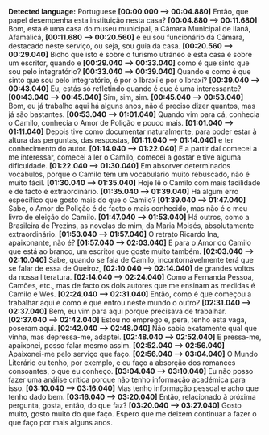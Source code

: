 **Detected language:** Portuguese
**[00:00.000 --> 00:04.880]**  Então, que papel desempenha esta instituição nesta casa?
**[00:04.880 --> 00:11.680]**  Bom, esta é uma casa do museu municipal, a Câmara Municipal de Ilaná, Afamalicá,
**[00:11.680 --> 00:20.560]**  e eu sou funcionário da Câmara, destacado neste serviço, ou seja, sou guia da casa.
**[00:20.560 --> 00:29.040]**  Bicho que isto é sobre o turismo utráneo e esta casa é sobre um escritor, quando e
**[00:29.040 --> 00:33.040]**  como é que sinto que sou pelo integratório?
**[00:33.040 --> 00:39.040]**  Quando e como é que sinto que sou pelo integratório, é por o Ibraxí e por o Ibraxí?
**[00:39.040 --> 00:43.040]**  Eu, estás só refletindo quando é que é uma interessante?
**[00:43.040 --> 00:45.040]**  Sim, sim, sim.
**[00:45.040 --> 00:53.040]** Bom, eu já trabalho aqui há alguns anos, não é preciso dizer quantos, mas já são bastantes.
**[00:53.040 --> 01:01.040]**  Quando vim para cá, conhecia o Camilo, conhecia o Amor de Polição e pouco mais.
**[01:01.040 --> 01:11.040]**  Depois tive como documentar naturalmente, para poder estar à altura das perguntas, das respostas,
**[01:11.040 --> 01:14.040]**  e ter conhecimento do autor.
**[01:14.040 --> 01:22.040]**  E a partir daí comecei a me interessar, comecei a ler o Camilo, comecei a gostar e tive alguma dificuldade.
**[01:22.040 --> 01:30.040]**  Em absorver determinados vocábulos, porque o Camilo tem um vocabulario muito rebuscado, não é muito fácil.
**[01:30.040 --> 01:35.040]**  Hoje lê o Camilo com mais facilidade e de facto é extraordinário.
**[01:35.040 --> 01:39.040]**  Há algum erro específico que gosto mais do que o Camilo?
**[01:39.040 --> 01:47.040]**  Sabe, o Amor de Polição é de facto o mais conhecido, mas não é o meu livro de eleição do Camilo.
**[01:47.040 --> 01:53.040]**  Há outros, como a Brasileira de Prezins, as novelas de mim, da Maria Moisés, absolutamente extraordinário.
**[01:53.040 --> 01:57.040]**  O retrato Ricardo Ina, apaixonante, não é?
**[01:57.040 --> 02:03.040]**  E para o Amor do Camilo que está ao branco, um escritor que goste muito também.
**[02:03.040 --> 02:10.040]**  Sabe, quando se fala de Camilo, incontornávelmente terá que se falar de essa de Queiroz,
**[02:10.040 --> 02:14.040]**  de grandes voltos da nossa literatura.
**[02:14.040 --> 02:24.040]**  Como a Fernanda Pessoa, Camões, etc., mas de facto os dois autores que me ensinam as medidas é Camilo e Wes.
**[02:24.040 --> 02:31.040]**  Então, como é que começou a trabalhar aqui e como é que entrou neste mundo o outro?
**[02:31.040 --> 02:37.040]**  Bem, eu vim para aqui porque precisava de trabalhar.
**[02:37.040 --> 02:42.040]**  Estou no emprego e, pera, tenho esta vaga, poseram aqui.
**[02:42.040 --> 02:48.040]**  Não sabia exatamente qual que vinha, mas depressa-me, adaptei.
**[02:48.040 --> 02:52.040]**  E pressa-me, apaixonei, posso falar mesmo assim.
**[02:52.040 --> 02:56.040]**  Apaixonei-me pelo serviço que faço.
**[02:56.040 --> 03:04.040]**  O Mundo Literário eu tenho, por exemplo, e eu faço a absorção dos romances consoantes, o que eu conheço.
**[03:04.040 --> 03:10.040]**  Eu não posso fazer uma análise crítica porque não tenho informação académica para isso.
**[03:10.040 --> 03:16.040]**  Mas tenho informação pessoal e acho que tenho dado bem.
**[03:16.040 --> 03:20.040]**  Então, relacionado à próxima pergunta, gosta, então, do que faz?
**[03:20.040 --> 03:27.040]**  Gosto muito, gosto muito do que faço. Espero que me deixem continuar a fazer o que faço por mais alguns anos.
